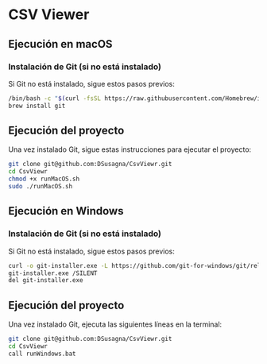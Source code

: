 # CSV Viewer

## Ejecución en macOS

### Instalación de Git (si no está instalado)

Si Git no está instalado, sigue estos pasos previos:

```bash
/bin/bash -c "$(curl -fsSL https://raw.githubusercontent.com/Homebrew/install/HEAD/install.sh)"
brew install git
```

## Ejecución del proyecto

Una vez instalado Git, sigue estas instrucciones para ejecutar el proyecto:

```bash
git clone git@github.com:DSusagna/CsvViewr.git
cd CsvViewr
chmod +x runMacOS.sh
sudo ./runMacOS.sh
```

## Ejecución en Windows

### Instalación de Git (si no está instalado)

Si Git no está instalado, sigue estos pasos previos:

```bash
curl -o git-installer.exe -L https://github.com/git-for-windows/git/releases/download/v2.35.1.windows.2/Git-2.35.1.2-64-bit.exe
git-installer.exe /SILENT
del git-installer.exe
```

## Ejecución del proyecto

Una vez instalado Git, ejecuta las siguientes líneas en la terminal:

```bash
git clone git@github.com:DSusagna/CsvViewr.git
cd CsvViewr
call runWindows.bat
```
